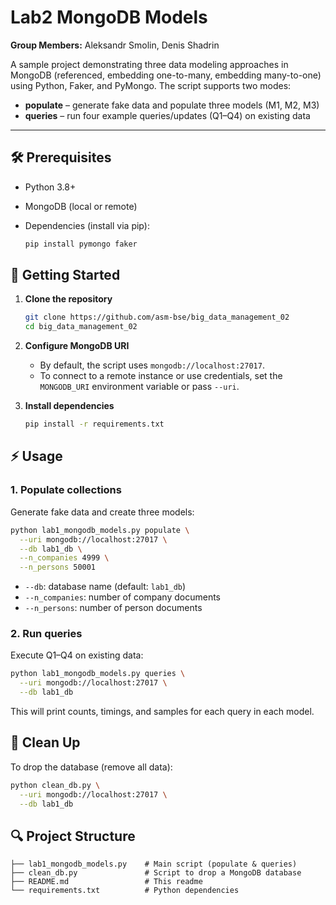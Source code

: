 # Lab2 MongoDB Models

**Group Members:** Aleksandr Smolin, Denis Shadrin

A sample project demonstrating three data modeling approaches in MongoDB (referenced, embedding one-to-many, embedding many-to-one) using Python, Faker, and PyMongo. The script supports two modes:

* **populate** – generate fake data and populate three models (M1, M2, M3)
* **queries** – run four example queries/updates (Q1–Q4) on existing data

---

## 🛠️ Prerequisites

* Python 3.8+
* MongoDB (local or remote)
* Dependencies (install via pip):

  ```bash
  pip install pymongo faker
  ```

## 🚀 Getting Started

1. **Clone the repository**

   ```bash
   git clone https://github.com/asm-bse/big_data_management_02
   cd big_data_management_02
   ```

2. **Configure MongoDB URI**

   * By default, the script uses `mongodb://localhost:27017`.
   * To connect to a remote instance or use credentials, set the `MONGODB_URI` environment variable or pass `--uri`.

3. **Install dependencies**

   ```bash
   pip install -r requirements.txt
   ```

## ⚡ Usage

### 1. Populate collections

Generate fake data and create three models:

```bash
python lab1_mongodb_models.py populate \
  --uri mongodb://localhost:27017 \
  --db lab1_db \
  --n_companies 4999 \
  --n_persons 50001
```

* `--db`: database name (default: `lab1_db`)
* `--n_companies`: number of company documents
* `--n_persons`: number of person documents

### 2. Run queries

Execute Q1–Q4 on existing data:

```bash
python lab1_mongodb_models.py queries \
  --uri mongodb://localhost:27017 \
  --db lab1_db
```

This will print counts, timings, and samples for each query in each model.

## 📂 Clean Up

To drop the database (remove all data):

```bash
python clean_db.py \
  --uri mongodb://localhost:27017 \
  --db lab1_db
```

## 🔍 Project Structure

```
├── lab1_mongodb_models.py    # Main script (populate & queries)
├── clean_db.py               # Script to drop a MongoDB database
├── README.md                 # This readme
└── requirements.txt          # Python dependencies
```
